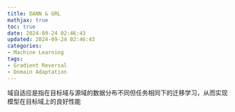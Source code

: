 ```yaml
---
title: DANN & GRL
mathjax: true
toc: true
date: 2024-09-24 02:46:43
updated: 2024-09-24 02:46:43
categories:
- Machine Learning
tags:
- Gradient Reversal
- Domain Adaptation
---
```

域自适应是指在目标域与源域的数据分布不同但任务相同下的迁移学习，从而实现模型在目标域上的良好性能
